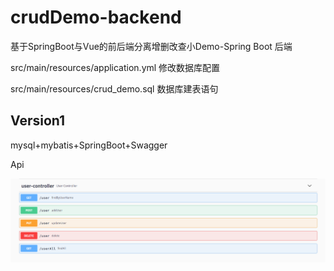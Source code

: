 # crudDemo-backend

基于SpringBoot与Vue的前后端分离增删改查小Demo-Spring Boot 后端

src/main/resources/application.yml 修改数据库配置

src/main/resources/crud_demo.sql 数据库建表语句

## Version1

mysql+mybatis+SpringBoot+Swagger

Api

![image](images/version1API.png)



